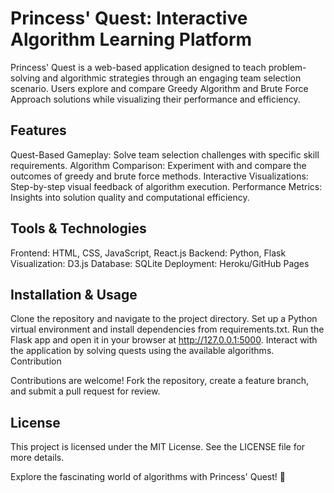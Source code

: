 # Princess' Quest: Interactive Algorithm Learning Platform

Princess' Quest is a web-based application designed to teach problem-solving and algorithmic strategies through an engaging team selection scenario. Users explore and compare Greedy Algorithm and Brute Force Approach solutions while visualizing their performance and efficiency.

## Features

Quest-Based Gameplay: Solve team selection challenges with specific skill requirements.
Algorithm Comparison: Experiment with and compare the outcomes of greedy and brute force methods.
Interactive Visualizations: Step-by-step visual feedback of algorithm execution.
Performance Metrics: Insights into solution quality and computational efficiency.

## Tools & Technologies

Frontend: HTML, CSS, JavaScript, React.js
Backend: Python, Flask
Visualization: D3.js
Database: SQLite
Deployment: Heroku/GitHub Pages

## Installation & Usage

Clone the repository and navigate to the project directory.
Set up a Python virtual environment and install dependencies from requirements.txt.
Run the Flask app and open it in your browser at http://127.0.0.1:5000.
Interact with the application by solving quests using the available algorithms.
Contribution

Contributions are welcome! Fork the repository, create a feature branch, and submit a pull request for review.

## License

This project is licensed under the MIT License. See the LICENSE file for more details.

Explore the fascinating world of algorithms with Princess' Quest! 🚀
